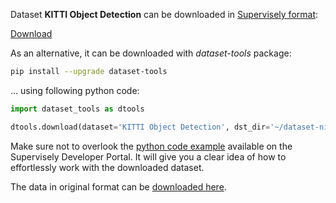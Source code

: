 Dataset **KITTI Object Detection** can be downloaded in [Supervisely format](https://developer.supervisely.com/api-references/supervisely-annotation-json-format):

 [Download](https://assets.supervisely.com/supervisely-supervisely-assets-public/teams_storage/b/J/kL/OwaJdMbXlpADeyDZ5ExE7R1bh2iMD7huzzZt8oBQv5Q6dX4gsglWwYmRrz2kiPtFWTvg3Z6N5FMqcZANdM3blbdzzqAVISTEYtBsQ194QLlHvN6Z5pfNNbAsGnwK.tar)

As an alternative, it can be downloaded with *dataset-tools* package:
``` bash
pip install --upgrade dataset-tools
```

... using following python code:
``` python
import dataset_tools as dtools

dtools.download(dataset='KITTI Object Detection', dst_dir='~/dataset-ninja/')
```
Make sure not to overlook the [python code example](https://developer.supervisely.com/getting-started/python-sdk-tutorials/iterate-over-a-local-project) available on the Supervisely Developer Portal. It will give you a clear idea of how to effortlessly work with the downloaded dataset.

The data in original format can be [downloaded here](https://www.cvlibs.net/datasets/kitti/eval_object.php?obj_benchmark=2d).